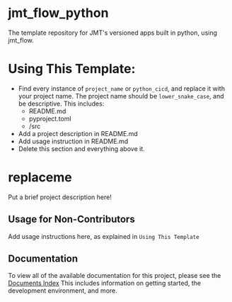 # jmt_flow_python
The template repository for JMT's versioned apps built in python, using jmt_flow.

# Using This Template:
- Find every instance of `project_name` or `python_cicd`, and replace it with your project name.
The project name should be `lower_snake_case`, and be descriptive. This includes:
  - README.md
  - pyproject.toml
  - /src
- Add a project description in README.md
- Add usage instruction in README.md
- Delete this section and everything above it.
# replaceme
Put a brief project description here!

## Usage for Non-Contributors
Add usage instructions here, as explained in `Using This Template`

## Documentation
To view all of the available documentation for this project, please see the [Documents Index](INDEX.md)
This includes information on getting started, the development environment, and more.
